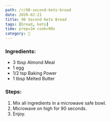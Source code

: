 ```yaml
---
path: /r/90-second-keto-bread
date: 2020-02-21
title: 90 Second Keto Bread
tags: [bread, keto]
time: prep=2m cook=90s
category: 🍞
---
```


### Ingredients:

-   3 tbsp Almond Meal
-   1 egg
-   1/2 tsp Baking Power
-   1 tbsp Melted Butter

### Steps:

1. Mix all ingredients in a microwave safe bowl.
2. Microwave on high for 90 seconds.
3. Enjoy.
